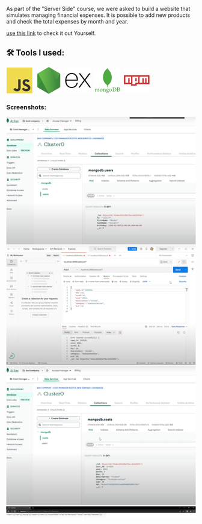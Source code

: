 As part of the "Server Side" course, we were asked to build a website that simulates managing financial expenses. It is possible to add new products and check the total expenses by month and year.

[use this link](https://cost-manager-restful-web-services-niro646.onrender.com) to check it out Yourself.

<h2>🛠️ Tools I used:</h2>

<div>
  <img src="https://github.com/devicons/devicon/blob/master/icons/javascript/javascript-original.svg" title="JavaScript" alt="JavaScript" width="70" height="70"/>&nbsp;
  <img src="https://github.com/devicons/devicon/blob/master/icons/nodejs/nodejs-original.svg" title="node.js" alt="nodejs" width="70" height="70"/>&nbsp;
  <img src="https://github.com/devicons/devicon/blob/master/icons/express/express-original.svg" title="express.js" alt="expressjs" width="70" height="70"/>&nbsp;
  <img src="https://github.com/devicons/devicon/blob/master/icons/mongodb/mongodb-plain-wordmark.svg" title="Mongodb" alt="Mongodb" width="70" height="70"/>&nbsp;
  <img src="https://github.com/devicons/devicon/blob/master/icons/npm/npm-original-wordmark.svg" title="npm" alt="npm" width="70" height="70"/>&nbsp;   
</div>

<h3>Screenshots:</h3>

![image_1](/screenshots/image_1.png?raw=true "Optional Title")
![image_2](/screenshots/image_2.png?raw=true "Optional Title")
![image_3](/screenshots/image_3.png?raw=true "Optional Title")
![image_4](/screenshots/image_6.png?raw=true "Optional Title")

